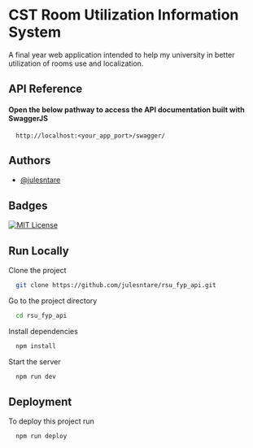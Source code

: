 
# CST Room Utilization Information System

A final year web application intended to help my university in better utilization of rooms use and localization.


## API Reference

#### Open the below pathway to access the API documentation built with SwaggerJS

```http
  http://localhost:<your_app_port>/swagger/
```



## Authors

- [@julesntare](https://www.github.com/julesntare)


## Badges

[![MIT License](https://img.shields.io/badge/License-MIT-green.svg)](https://choosealicense.com/licenses/mit/)


## Run Locally

Clone the project

```bash
  git clone https://github.com/julesntare/rsu_fyp_api.git
```

Go to the project directory

```bash
  cd rsu_fyp_api
```

Install dependencies

```bash
  npm install
```

Start the server

```bash
  npm run dev
```


## Deployment

To deploy this project run

```bash
  npm run deploy
```